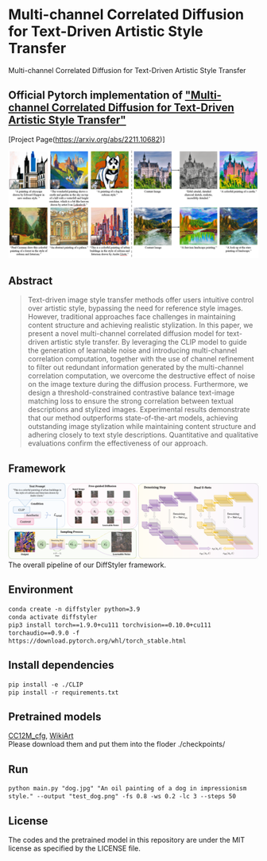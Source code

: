 # Multi-channel Correlated Diffusion for Text-Driven Artistic Style Transfer
Multi-channel Correlated Diffusion for Text-Driven Artistic Style Transfer

## Official Pytorch implementation of ["Multi-channel Correlated Diffusion for Text-Driven Artistic Style Transfer"](https://arxiv.org/abs/2211.10682)

[Project Page(https://arxiv.org/abs/2211.10682)]

![MAIN3_e2-min](https://github.com/haha-lisa/Diffstyler/blob/main/figure/teaser2.jpg)


## Abstract
> Text-driven image style transfer methods offer users intuitive control over artistic style, bypassing the need for reference style images. However, traditional approaches face challenges in maintaining content structure and achieving realistic stylization. In this paper, we present a novel multi-channel correlated diffusion model for text-driven artistic style transfer. By leveraging the CLIP model to guide the generation of learnable noise and introducing multi-channel correlation computation, together with the use of channel refinement to filter out redundant information generated by the multi-channel correlation computation, we overcome the destructive effect of noise on the image texture during the diffusion process. Furthermore, we design a threshold-constrained contrastive balance text-image matching loss to ensure the strong correlation between textual descriptions and stylized images. Experimental results demonstrate that our method outperforms state-of-the-art models, achieving outstanding image stylization while maintaining content structure and adhering closely to text style descriptions. Quantitative and qualitative evaluations confirm the effectiveness of our approach.
## Framework
![MAIN3_e2-min](https://github.com/haha-lisa/Diffstyler/blob/main/figure/pipeline5.jpg)
The overall pipeline of our DiffStyler framework.
## Environment
```
conda create -n diffstyler python=3.9
conda activate diffstyler
pip3 install torch==1.9.0+cu111 torchvision==0.10.0+cu111 torchaudio==0.9.0 -f https://download.pytorch.org/whl/torch_stable.html
```

## Install dependencies
```
pip install -e ./CLIP
pip install -r requirements.txt
```

## Pretrained models
[CC12M_cfg](https://the-eye.eu/public/AI/models/v-diffusion/cc12m_1_cfg.pth), [WikiArt](https://the-eye.eu/public/AI/models/v-diffusion/wikiart_256.pth)
<br> Please download them and put them into the floder ./checkpoints/ <br> 

## Run
```
python main.py "dog.jpg" "An oil painting of a dog in impressionism style." --output "test_dog.png" -fs 0.8 -ws 0.2 -lc 3 --steps 50
```



## License
The codes and the pretrained model in this repository are under the MIT license as specified by the LICENSE file.<br>
